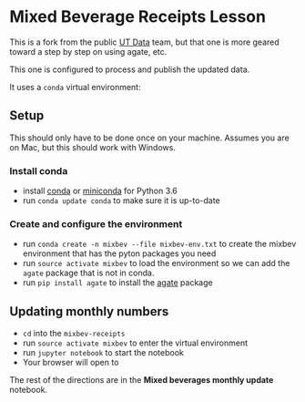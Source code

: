 Mixed Beverage Receipts Lesson
=============================

This is a fork from the public [UT Data](https://github.com/utdata/mixbev-receipts/) team, but that one is more geared toward a step by step on using agate, etc.

This one is configured to process and publish the updated data.

It uses a `conda` virtual environment:

## Setup
This should only have to be done once on your machine. Assumes you are on Mac, but this should work with Windows.

### Install conda
- install [conda](https://conda.io/docs/download.html) or [miniconda](https://conda.io/miniconda.html) for Python 3.6
- run `conda update conda` to make sure it is up-to-date

### Create and configure the environment
- run `conda create -n mixbev --file mixbev-env.txt` to create the mixbev environment that has the pyton packages you need
- run `source activate mixbev` to load the environment so we can add the `agate` package that is not in conda.
- run `pip install agate` to install the [agate](http://agate.readthedocs.io/) package

## Updating monthly numbers

- `cd` into the `mixbev-receipts`
- run `source activate mixbev` to enter the virtual environment
- run `jupyter notebook` to start the notebook
- Your browser will open to []()    

The rest of the directions are in the **Mixed beverages monthly update** notebook.

